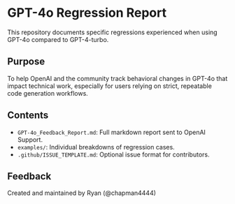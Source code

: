 # GPT-4o Regression Report

This repository documents specific regressions experienced when using GPT-4o compared to GPT-4-turbo.

## Purpose

To help OpenAI and the community track behavioral changes in GPT-4o that impact technical work, especially for users relying on strict, repeatable code generation workflows.

## Contents

- `GPT-4o_Feedback_Report.md`: Full markdown report sent to OpenAI Support.
- `examples/`: Individual breakdowns of regression cases.
- `.github/ISSUE_TEMPLATE.md`: Optional issue format for contributors.

## Feedback

Created and maintained by Ryan (@chapman4444)
